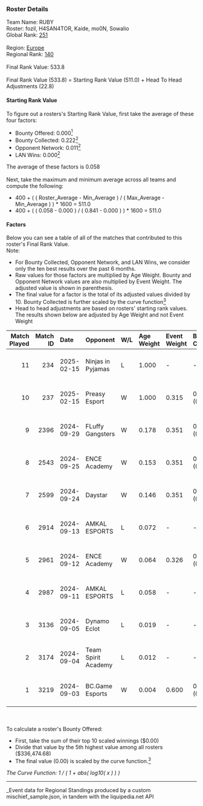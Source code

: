 ### Roster Details<br />
Team Name: RUBY<br />
Roster: fozil, H4SAN4TOR, Kaide, mo0N, Sowalio<br />
Global Rank: [251](../../standings_global_2025_03_01.md)<br />
<br />
Region: [Europe]( ../../standings_europe_2025_03_01.md)<br />
Regional Rank: [140]( ../../standings_europe_2025_03_01.md)<br />
<br />
Final Rank Value:  533.8<br />
<br />
Final Rank Value (533.8) = Starting Rank Value (511.0) + Head To Head Adjustments (22.8)<br />

#### Starting Rank Value<br />
To figure out a rosters's Starting Rank Value, first take the average of these four factors:<br />
- Bounty Offered: 0.000[<sup>1</sup>](#table2)
- Bounty Collected: 0.222[<sup>2</sup>](#table1)
- Opponent Network: 0.011[<sup>2</sup>](#table1)
- LAN Wins: 0.000[<sup>2</sup>](#table1)

The average of these factors is 0.058<br />
<br />
Next, take the maximum and minimum average across all teams and compute the following:<br />
- 400 + ( ( Roster_Average - Min_Average ) / ( Max_Average - Min_Average ) ) * 1600 = 511.0
- 400 + ( ( 0.058 - 0.000 ) / ( 0.841 - 0.000 ) ) * 1600 = 511.0


#### Factors<br />
Below you can see a table of all of the matches that contributed to this roster's Final Rank Value.<br />
Note:<br />

- For Bounty Collected, Opponent Network, and LAN Wins, we consider only the ten best results over the past 6 months.
- Raw values for those factors are multiplied by Age Weight. Bounty and Opponent Network values are also multiplied by Event Weight. The adjusted value is shown in parenthesis.
- The final value for a factor is the total of its adjusted values divided by 10. Bounty Collected is further scaled by the curve function[<sup>3</sup>](#curveFunction)
- Head to head adjustments are based on rosters' starting rank values. The results shown below are adjusted by Age Weight and not Event Weight
<span id="table1"></span><br />


| Match Played | Match ID | Date       | Opponent            | W/L | Age Weight | Event Weight | Bounty Collected | Opponent Network | LAN Wins  | H2H Adj. | Roster                                 |
| -: | -: | :- | :- | :- | :- | :- | :- | :- | :- | -: | :- |
|           11 |      234 | 2025-02-15 | Ninjas in Pyjamas   | L   | 1.000      | -            | -                | -                | -         |   -10.29 | fozil, H4SAN4TOR, Kaide, mo0N, Sowalio |
|           10 |      237 | 2025-02-15 | Preasy Esport       | W   | 1.000      | 0.315        | 0.007 (0.002)    | 0.206 (0.065)    | 0 (0.000) |    21.70 | fozil, H4SAN4TOR, Kaide, mo0N, Sowalio |
|            9 |     2396 | 2024-09-29 | FLuffy Gangsters    | W   | 0.178      | 0.351        | 0.005 (0.000)    | 0.419 (0.026)    | 0 (0.000) |     4.15 | forkyz, Kaide, mo0N, Sowalio, tasman   |
|            8 |     2543 | 2024-09-25 | ENCE Academy        | W   | 0.153      | 0.351        | 0.009 (0.000)    | 0.230 (0.012)    | 0 (0.000) |     3.89 | forkyz, Kaide, mo0N, Sowalio, tasman   |
|            7 |     2599 | 2024-09-24 | Daystar             | W   | 0.146      | 0.351        | 0.000 (0.000)    | 0.009 (0.000)    | 0 (0.000) |     2.98 | forkyz, Kaide, mo0N, Sowalio, tasman   |
|            6 |     2914 | 2024-09-13 | AMKAL ESPORTS       | L   | 0.072      | -            | -                | -                | -         |    -0.75 | Chill, Kaide, mo0N, Something, Sowalio |
|            5 |     2961 | 2024-09-12 | ENCE Academy        | W   | 0.064      | 0.326        | 0.009 (0.000)    | 0.230 (0.005)    | 0 (0.000) |     1.63 | Chill, Kaide, mo0N, Something, Sowalio |
|            4 |     2987 | 2024-09-11 | AMKAL ESPORTS       | L   | 0.058      | -            | -                | -                | -         |    -0.60 | Chill, Kaide, mo0N, Something, Sowalio |
|            3 |     3136 | 2024-09-05 | Dynamo Eclot        | L   | 0.019      | -            | -                | -                | -         |    -0.02 | Chill, Kaide, mo0N, Something, Sowalio |
|            2 |     3174 | 2024-09-04 | Team Spirit Academy | L   | 0.012      | -            | -                | -                | -         |    -0.03 | Chill, Kaide, mo0N, Something, Sowalio |
|            1 |     3219 | 2024-09-03 | BC.Game Esports     | W   | 0.004      | 0.600        | 0.022 (0.000)    | 0.276 (0.001)    | 0 (0.000) |     0.11 | Chill, Kaide, mo0N, Something, Sowalio |

<br />
<span id="table2"></span><br />
To calculate a roster's Bounty Offered:<br />

- First, take the sum of their top 10 scaled winnings ($0.00)
- Divide that value by the 5th highest value among all rosters ($336,474.68)
- The final value (0.00) is scaled by the curve function.[<sup>3</sup>](#curveFunction)

<span id="curveFunction"></span>_The Curve Function: 1 / ( 1 + abs( log10( x ) ) )_<br />

---
_Event data for Regional Standings produced by a custom mischief_sample.json, in tandem with the liquipedia.net API<br />
